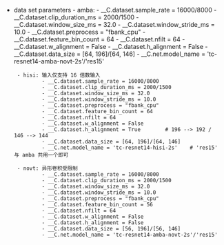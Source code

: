  - data set parameters
        - amba:
                - __C.dataset.sample_rate = 16000/8000
                - __C.dataset.clip_duration_ms = 2000/1500
                - __C.dataset.window_size_ms = 32.0
                - __C.dataset.window_stride_ms = 10.0
                - __C.dataset.preprocess = "fbank_cpu"
                - __C.dataset.feature_bin_count = 64
                - __C.dataset.nfilt = 64
                - __C.dataset.w_alignment = False
                - __C.dataset.h_alignment = False
                - __C.dataset.data_size = [64, 196]/[64, 146]
                - __C.net.model_name = 'tc-resnet14-amba-novt-2s'/'res15'

        - hisi: 输入仅支持 16 倍数输入
                - __C.dataset.sample_rate = 16000/8000
                - __C.dataset.clip_duration_ms = 2000/1500
                - __C.dataset.window_size_ms = 32.0
                - __C.dataset.window_stride_ms = 10.0
                - __C.dataset.preprocess = "fbank_cpu"
                - __C.dataset.feature_bin_count = 64
                - __C.dataset.nfilt = 64
                - __C.dataset.w_alignment = False
                - __C.dataset.h_alignment = True        # 196 --> 192 / 146 --> 144
                - __C.dataset.data_size = [64, 196]/[64, 146]
                - __C.net.model_name = 'tc-resnet14-hisi-2s'    # 'res15' 与 amba 共用一个即可

        - novt: 异形卷积受限制
                - __C.dataset.sample_rate = 16000/8000
                - __C.dataset.clip_duration_ms = 2000/1500
                - __C.dataset.window_size_ms = 32.0
                - __C.dataset.window_stride_ms = 10.0
                - __C.dataset.preprocess = "fbank_cpu"
                - __C.dataset.feature_bin_count = 56
                - __C.dataset.nfilt = 64
                - __C.dataset.w_alignment = False
                - __C.dataset.h_alignment = False
                - __C.dataset.data_size = [56, 196]/[56, 146]
                - __C.net.model_name = 'tc-resnet14-amba-novt-2s'/'res15'